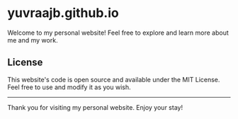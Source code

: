 # yuvraajb.github.io

Welcome to my personal website! Feel free to explore and learn more about me and my work.

## License

This website's code is open source and available under the MIT License. Feel free to use and modify it as you wish.

---

Thank you for visiting my personal website. Enjoy your stay!
